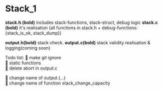 # Stack_1
**stack.h (bold)** includes stack-functions, stack-struct, debug logic
**stack.c (bold)** it's realisation (all functions in stack.h + debug-functions: {stack_is_ok, stack_dump})

**output.h(bold)** stack check.
**output.c(bold)** stack validity realisation & logging(coming soon)

Todo list:
:black_square_button: make git ignore  
:black_square_button: static functions  
:black_square_button: delete abort in output.c  

:black_square_button: change name of output.(...)   
:black_square_button: change name of function stack_change_capacity  

